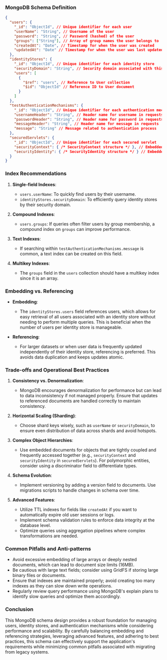### MongoDB Schema Definition

```json
{
  "users": {
    "_id": "ObjectId", // Unique identifier for each user
    "userName": "String", // Username of the user
    "password": "String", // Password (hashed) of the user
    "groups": ["String"], // Array of group names the user belongs to
    "createdAt": "Date", // Timestamp for when the user was created
    "updatedAt": "Date" // Timestamp for when the user was last updated
  },
  "identityStores": {
    "_id": "ObjectId", // Unique identifier for each identity store
    "securityDomain": "String", // Security domain associated with this identity store
    "users": [
      {
        "$ref": "users", // Reference to User collection
        "$id": "ObjectId" // Reference ID to User document
      }
    ]
  },
  "testAuthenticationMechanisms": {
    "_id": "ObjectId", // Unique identifier for each authentication mechanism
    "usernameHeader": "String", // Header name for username in requests
    "passwordHeader": "String", // Header name for password in requests
    "messageHeader": "String", // Header name for message in requests
    "message": "String" // Message related to authentication process
  },
  "securedServlets": {
    "_id": "ObjectId", // Unique identifier for each secured servlet
    "securityContext": { /* SecurityContext structure */ }, // Embedded security context object
    "securityIdentity": { /* SecurityIdentity structure */ } // Embedded security identity object
  }
}
```

### Index Recommendations

1. **Single-field Indexes**:
   - `users.userName`: To quickly find users by their username.
   - `identityStores.securityDomain`: To efficiently query identity stores by their security domain.

2. **Compound Indexes**:
   - `users.groups`: If queries often filter users by group membership, a compound index on `groups` can improve performance.

3. **Text Indexes**:
   - If searching within `testAuthenticationMechanisms.message` is common, a text index can be created on this field.

4. **Multikey Indexes**:
   - The `groups` field in the `users` collection should have a multikey index since it is an array.

### Embedding vs. Referencing

- **Embedding**: 
  - The `identityStores.users` field references users, which allows for easy retrieval of all users associated with an identity store without needing to perform multiple queries. This is beneficial when the number of users per identity store is manageable.
  
- **Referencing**: 
  - For larger datasets or when user data is frequently updated independently of their identity store, referencing is preferred. This avoids data duplication and keeps updates atomic.

### Trade-offs and Operational Best Practices

1. **Consistency vs. Denormalization**: 
   - MongoDB encourages denormalization for performance but can lead to data inconsistency if not managed properly. Ensure that updates to referenced documents are handled correctly to maintain consistency.

2. **Horizontal Scaling (Sharding)**: 
   - Choose shard keys wisely, such as `userName` or `securityDomain`, to ensure even distribution of data across shards and avoid hotspots.

3. **Complex Object Hierarchies**: 
   - Use embedded documents for objects that are tightly coupled and frequently accessed together (e.g., `securityContext` and `securityIdentity` in `securedServlets`). For polymorphic entities, consider using a discriminator field to differentiate types.

4. **Schema Evolution**: 
   - Implement versioning by adding a version field to documents. Use migrations scripts to handle changes in schema over time.

5. **Advanced Features**:
   - Utilize TTL indexes for fields like `createdAt` if you want to automatically expire old user sessions or logs.
   - Implement schema validation rules to enforce data integrity at the database level.
   - Optimize queries using aggregation pipelines where complex transformations are needed.

### Common Pitfalls and Anti-patterns

- Avoid excessive embedding of large arrays or deeply nested documents, which can lead to document size limits (16MB).
- Be cautious with large text fields; consider using GridFS if storing large binary files or documents.
- Ensure that indexes are maintained properly; avoid creating too many indexes as they can slow down write operations.
- Regularly review query performance using MongoDB's explain plans to identify slow queries and optimize them accordingly.

### Conclusion

This MongoDB schema design provides a robust foundation for managing users, identity stores, and authentication mechanisms while considering performance and scalability. By carefully balancing embedding and referencing strategies, leveraging advanced features, and adhering to best practices, this schema can effectively support the application's requirements while minimizing common pitfalls associated with migrating from legacy systems.